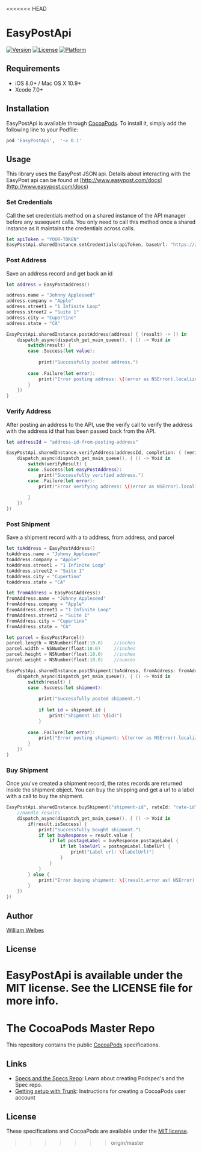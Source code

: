 <<<<<<< HEAD
# EasyPostApi

[![Version](https://img.shields.io/cocoapods/v/EasyPostApi.svg?style=flat)](http://cocoapods.org/pods/EasyPostApi)
[![License](https://img.shields.io/cocoapods/l/EasyPostApi.svg?style=flat)](http://cocoapods.org/pods/EasyPostApi)
[![Platform](https://img.shields.io/cocoapods/p/EasyPostApi.svg?style=flat)](http://cocoapods.org/pods/EasyPostApi)

## Requirements

- iOS 8.0+ / Mac OS X 10.9+
- Xcode 7.0+

## Installation

EasyPostApi is available through [CocoaPods](http://cocoapods.org). To install
it, simply add the following line to your Podfile:

```ruby
pod 'EasyPostApi',  '~> 0.1'
```

## Usage

This library uses the EasyPost JSON api.  Details about interacting with the EasyPost api can be found at [http://www.easypost.com/docs](http://www.easypost.com/docs)

### Set Credentials

Call the set credentials method on a shared instance of the API manager before any susequent calls.  You only need to call this method once a shared instance as it maintains the credentials across calls.

```swift
let apiToken = "YOUR-TOKEN"
EasyPostApi.sharedInstance.setCredentials(apiToken, baseUrl: "https://api.easypost.com/v2/")
```

### Post Address

Save an address record and get back an id

```swift
let address = EasyPostAddress()

address.name = "Johnny Appleseed"
address.company = "Apple"
address.street1 = "1 Infinite Loop"
address.street2 = "Suite 1"
address.city = "Cupertino"
address.state = "CA"

EasyPostApi.sharedInstance.postAddress(address) { (result) -> () in
    dispatch_async(dispatch_get_main_queue(), { () -> Void in
        switch(result) {
        case .Success(let value):
            
            print("Successfully posted address.")
            
        case .Failure(let error):
            print("Error posting address: \((error as NSError).localizedDescription)")
        }
    })
}
```

### Verify Address

After posting an address to the API, use the verify call to verify the address with the address id that has been passed back from the API.

```swift
let addressId = "address-id-from-posting-address"

EasyPostApi.sharedInstance.verifyAddress(addressId, completion: { (verifyResult) -> () in
    dispatch_async(dispatch_get_main_queue(), { () -> Void in
        switch(verifyResult) {
        case .Success(let easyPostAddress):
            print("Successfully verified address.")
        case .Failure(let error):
            print("Error verifying address: \((error as NSError).localizedDescription)")
        
        }
    })
})
```

### Post Shipment

Save a shipment record with a to address, from address, and parcel

```swift
let toAddress = EasyPostAddress()
toAddress.name = "Johnny Appleseed"
toAddress.company = "Apple"
toAddress.street1 = "1 Infinite Loop"
toAddress.street2 = "Suite 1"
toAddress.city = "Cupertino"
toAddress.state = "CA"

let fromAddress = EasyPostAddress()
fromAddress.name = "Johnny Appleseed"
fromAddress.company = "Apple"
fromAddress.street1 = "1 Infinite Loop"
fromAddress.street2 = "Suite 1"
fromAddress.city = "Cupertino"
fromAddress.state = "CA"

let parcel = EasyPostParcel()
parcel.length = NSNumber(float:10.0)	//inches
parcel.width = NSNumber(float:10.0)		//inches
parcel.height = NSNumber(float:10.0)	//inches
parcel.weight = NSNumber(float:10.0)	//ounces

EasyPostApi.sharedInstance.postShipment(toAddress, fromAddress: fromAddress, parcel: parcel) { (result) -> () in
    dispatch_async(dispatch_get_main_queue(), { () -> Void in
        switch(result) {
        case .Success(let shipment):
            
            print("Successfully posted shipment.")
            
            if let id = shipment.id {
                print("Shipment id: \(id)")
            }
            
        case .Failure(let error):
            print("Error posting shipment: \((error as NSError).localizedDescription)")
        }
    })
}
```
### Buy Shipment

Once you've created a shipment record, the rates records are returned inside the shipment object.  You can buy the shipping and get a url to a label with a call to buy the shipment.

```swift
EasyPostApi.sharedInstance.buyShipment("shipment-id", rateId: "rate-id", completion: { (result) -> () in
	//Handle results
	dispatch_async(dispatch_get_main_queue(), { () -> Void in
	    if(result.isSuccess) {
	        print("Successfully bought shipment.")
	        if let buyResponse = result.value {
	            if let postageLabel = buyResponse.postageLabel {
	                if let labelUrl = postageLabel.labelUrl {
	                    print("Label url: \(labelUrl)")
	                }
	            }
	        }
	    } else {
	        print("Error buying shipment: \((result.error as! NSError).localizedDescription)")
	    }
	})
})
```

## Author

[William Welbes](http://www.twitter.com/welbes)

## License

EasyPostApi is available under the MIT license. See the LICENSE file for more info.
=======
# The CocoaPods Master Repo

This repository contains the public [CocoaPods](https://github.com/CocoaPods/CocoaPods) specifications.

## Links

- [Specs and the Specs Repo](http://guides.cocoapods.org/making/specs-and-specs-repo.html): Learn about creating Podspec's and the Spec repo.
- [Getting setup with Trunk](http://guides.cocoapods.org/making/getting-setup-with-trunk.html): Instructions for creating a CocoaPods user account


## License

These specifications and CocoaPods are available under the [MIT license](http://www.opensource.org/licenses/mit-license.php).


>>>>>>> origin/master
